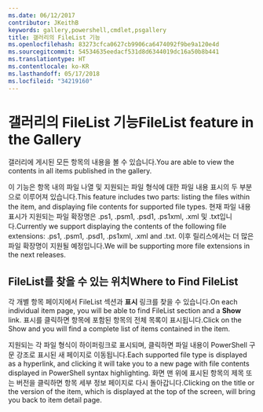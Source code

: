 ```yaml
---
ms.date: 06/12/2017
contributor: JKeithB
keywords: gallery,powershell,cmdlet,psgallery
title: 갤러리의 FileList 기능
ms.openlocfilehash: 83273cfca0627cb9906ca6474092f9be9a120e4d
ms.sourcegitcommit: 54534635eedacf531d8d6344019dc16a50b8b441
ms.translationtype: HT
ms.contentlocale: ko-KR
ms.lasthandoff: 05/17/2018
ms.locfileid: "34219160"
---
```

# <a name="filelist-feature-in-the-gallery"></a><span data-ttu-id="72643-103">갤러리의 FileList 기능</span><span class="sxs-lookup"><span data-stu-id="72643-103">FileList feature in the Gallery</span></span>

<span data-ttu-id="72643-104">갤러리에 게시된 모든 항목의 내용을 볼 수 있습니다.</span><span class="sxs-lookup"><span data-stu-id="72643-104">You are able to view the contents in all items published in the gallery.</span></span>

<span data-ttu-id="72643-105">이 기능은 항목 내의 파일 나열 및 지원되는 파일 형식에 대한 파일 내용 표시의 두 부분으로 이루어져 있습니다.</span><span class="sxs-lookup"><span data-stu-id="72643-105">This feature includes two parts: listing the files within the item, and displaying file contents for supported file types.</span></span> <span data-ttu-id="72643-106">현재 파일 내용 표시가 지원되는 파일 확장명은 .ps1, .psm1, .psd1, .ps1xml, .xml 및 .txt입니다.</span><span class="sxs-lookup"><span data-stu-id="72643-106">Currently we support displaying the contents of the following file extensions: .ps1, .psm1, .psd1, .ps1xml, .xml and .txt.</span></span> <span data-ttu-id="72643-107">이후 릴리스에서는 더 많은 파일 확장명이 지원될 예정입니다.</span><span class="sxs-lookup"><span data-stu-id="72643-107">We will be supporting more file extensions in the next releases.</span></span>

## <a name="where-to-find-filelist"></a><span data-ttu-id="72643-108">FileList를 찾을 수 있는 위치</span><span class="sxs-lookup"><span data-stu-id="72643-108">Where to Find FileList</span></span>

<span data-ttu-id="72643-109">각 개별 항목 페이지에서 FileList 섹션과 **표시** 링크를 찾을 수 있습니다.</span><span class="sxs-lookup"><span data-stu-id="72643-109">On each individual item page, you will be able to find FileList section and a **Show** link.</span></span> <span data-ttu-id="72643-110">표시를 클릭하면 항목에 포함된 항목의 전체 목록이 표시됩니다.</span><span class="sxs-lookup"><span data-stu-id="72643-110">Click on the Show and you will find a complete list of items contained in the item.</span></span>

<span data-ttu-id="72643-111">지원되는 각 파일 형식이 하이퍼링크로 표시되며, 클릭하면 파일 내용이 PowerShell 구문 강조로 표시된 새 페이지로 이동됩니다.</span><span class="sxs-lookup"><span data-stu-id="72643-111">Each supported file type is displayed as a hyperlink, and clicking it will take you to a new page with file contents displayed in PowerShell syntax highlighting.</span></span> <span data-ttu-id="72643-112">화면 맨 위에 표시된 항목의 제목 또는 버전을 클릭하면 항목 세부 정보 페이지로 다시 돌아갑니다.</span><span class="sxs-lookup"><span data-stu-id="72643-112">Clicking on the title or the version of the item, which is displayed at the top of the screen, will bring you back to item detail page.</span></span>